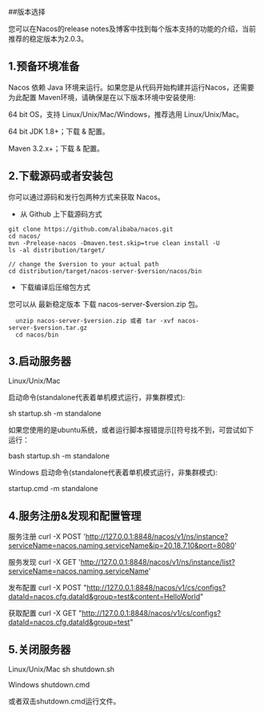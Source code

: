 ##版本选择

您可以在Nacos的release notes及博客中找到每个版本支持的功能的介绍，当前推荐的稳定版本为2.0.3。

## 1.预备环境准备

Nacos 依赖 Java 环境来运行。如果您是从代码开始构建并运行Nacos，还需要为此配置 Maven环境，请确保是在以下版本环境中安装使用:

64 bit OS，支持 Linux/Unix/Mac/Windows，推荐选用 Linux/Unix/Mac。

64 bit JDK 1.8+；下载 & 配置。

Maven 3.2.x+；下载 & 配置。

## 2.下载源码或者安装包

你可以通过源码和发行包两种方式来获取 Nacos。

* 从 Github 上下载源码方式

```
git clone https://github.com/alibaba/nacos.git
cd nacos/
mvn -Prelease-nacos -Dmaven.test.skip=true clean install -U  
ls -al distribution/target/

// change the $version to your actual path
cd distribution/target/nacos-server-$version/nacos/bin
```

* 下载编译后压缩包方式


您可以从 最新稳定版本 下载 nacos-server-$version.zip 包。

```
  unzip nacos-server-$version.zip 或者 tar -xvf nacos-server-$version.tar.gz
  cd nacos/bin
```

## 3.启动服务器

Linux/Unix/Mac

启动命令(standalone代表着单机模式运行，非集群模式):

sh startup.sh -m standalone

如果您使用的是ubuntu系统，或者运行脚本报错提示[[符号找不到，可尝试如下运行：

bash startup.sh -m standalone

Windows
启动命令(standalone代表着单机模式运行，非集群模式):

startup.cmd -m standalone

## 4.服务注册&发现和配置管理

服务注册
curl -X POST 'http://127.0.0.1:8848/nacos/v1/ns/instance?serviceName=nacos.naming.serviceName&ip=20.18.7.10&port=8080'

服务发现
curl -X GET 'http://127.0.0.1:8848/nacos/v1/ns/instance/list?serviceName=nacos.naming.serviceName'

发布配置
curl -X POST "http://127.0.0.1:8848/nacos/v1/cs/configs?dataId=nacos.cfg.dataId&group=test&content=HelloWorld"

获取配置
curl -X GET "http://127.0.0.1:8848/nacos/v1/cs/configs?dataId=nacos.cfg.dataId&group=test"

## 5.关闭服务器

Linux/Unix/Mac
sh shutdown.sh

Windows
shutdown.cmd

或者双击shutdown.cmd运行文件。